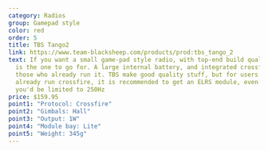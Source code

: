 ```yaml
---
category: Radios
group: Gamepad style
color: red
order: 5
title: TBS Tango2
link: https://www.team-blacksheep.com/products/prod:tbs_tango_2
text: If you want a small game-pad style radio, with top-end build quality, this
  is the one to go for. A large internal battery, and integrated crossfire for
  those who already run it. TBS make good quality stuff, but for users who don't
  already run crossfire, it is recommended to get an ELRS module, even though
  you'd be limited to 250Hz
price: $159.95
point1: "Protocol: Crossfire"
point2: "Gimbals: Hall"
point3: "Output: 1W"
point4: "Module bay: Lite"
point5: "Weight: 345g"
---
```

